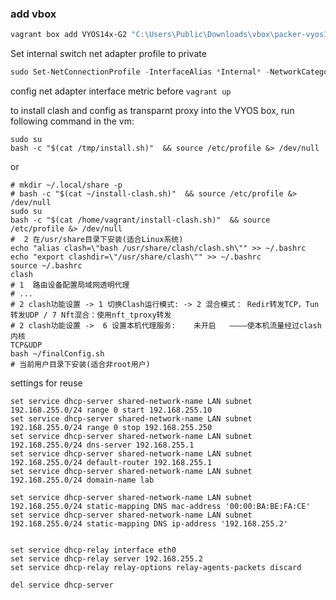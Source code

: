 ### add vbox
```powershell
vagrant box add VYOS14x-G2 "C:\Users\Public\Downloads\vbox\packer-vyos14x-hv-g2.box"
```

Set internal switch net adapter profile to private
```powershell
sudo Set-NetConnectionProfile -InterfaceAlias *Internal* -NetworkCategory Private
```

config net adapter interface metric before `vagrant up`

to install clash and config as transparnt proxy into the VYOS box, run following command in the vm:

```shell
sudo su
bash -c "$(cat /tmp/install.sh)"  && source /etc/profile &> /dev/null
```
or
```shell
# mkdir ~/.local/share -p
# bash -c "$(cat ~/install-clash.sh)"  && source /etc/profile &> /dev/null
sudo su
bash -c "$(cat /home/vagrant/install-clash.sh)"  && source /etc/profile &> /dev/null
#  2 在/usr/share目录下安装(适合Linux系统)
echo "alias clash=\"bash /usr/share/clash/clash.sh\"" >> ~/.bashrc
echo "export clashdir=\"/usr/share/clash\"" >> ~/.bashrc
source ~/.bashrc
clash
# 1  路由设备配置局域网透明代理
# ...
# 2 clash功能设置 -> 1 切换Clash运行模式: -> 2 混合模式： Redir转发TCP，Tun转发UDP / 7 Nft混合：使用nft_tproxy转发
# 2 clash功能设置 ->  6 设置本机代理服务:    未开启   ————使本机流量经过clash内核
TCP&UDP
bash ~/finalConfig.sh
# 当前用户目录下安装(适合非root用户)
```

settings for reuse
```
set service dhcp-server shared-network-name LAN subnet 192.168.255.0/24 range 0 start 192.168.255.10
set service dhcp-server shared-network-name LAN subnet 192.168.255.0/24 range 0 stop 192.168.255.250
set service dhcp-server shared-network-name LAN subnet 192.168.255.0/24 dns-server 192.168.255.1
set service dhcp-server shared-network-name LAN subnet 192.168.255.0/24 default-router 192.168.255.1
set service dhcp-server shared-network-name LAN subnet 192.168.255.0/24 domain-name lab

set service dhcp-server shared-network-name LAN subnet 192.168.255.0/24 static-mapping DNS mac-address '00:00:BA:BE:FA:CE'
set service dhcp-server shared-network-name LAN subnet 192.168.255.0/24 static-mapping DNS ip-address '192.168.255.2'


set service dhcp-relay interface eth0
set service dhcp-relay server 192.168.255.2
set service dhcp-relay relay-options relay-agents-packets discard

del service dhcp-server
```